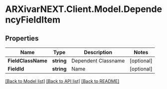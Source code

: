 # ARXivarNEXT.Client.Model.DependencyFieldItem
## Properties

Name | Type | Description | Notes
------------ | ------------- | ------------- | -------------
**FieldClassName** | **string** | Dependent Classname | [optional] 
**FieldId** | **string** | Name | [optional] 

[[Back to Model list]](../README.md#documentation-for-models) [[Back to API list]](../README.md#documentation-for-api-endpoints) [[Back to README]](../README.md)

